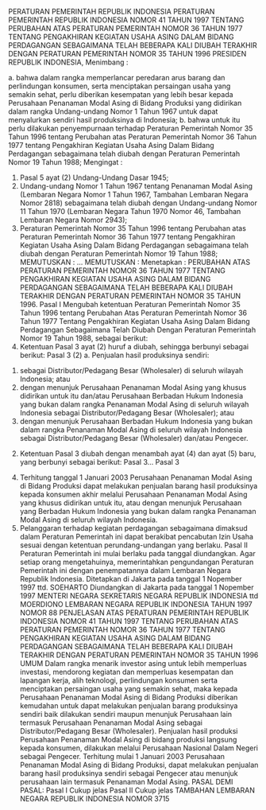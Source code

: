  PERATURAN PEMERINTAH REPUBLIK INDONESIA PERATURAN PEMERINTAH REPUBLIK INDONESIA NOMOR 41 TAHUN 1997 TENTANG PERUBAHAN ATAS PERATURAN PEMERINTAH NOMOR 36 TAHUN 1977 TENTANG PENGAKHIRAN KEGIATAN USAHA ASING DALAM BIDANG PERDAGANGAN SEBAGAIMANA TELAH BEBERAPA KALI DIUBAH TERAKHIR DENGAN PERATURAN PEMERINTAH NOMOR 35 TAHUN 1996 PRESIDEN REPUBLIK INDONESIA,
Menimbang :

a. bahwa dalam rangka memperlancar peredaran arus barang dan perlindungan konsumen, serta menciptakan persaingan usaha yang semakin sehat, perlu diberikan kesempatan yang lebih besar kepada Perusahaan Penanaman Modal Asing di Bidang Produksi yang didirikan dalam rangka Undang-undang Nomor 1 Tahun 1967 untuk dapat menyalurkan sendiri hasil produksinya di Indonesia;
b. bahwa untuk itu perlu dilakukan penyempurnaan terhadap Peraturan Pemerintah Nomor 35 Tahun 1996 tentang Perubahan atas Peraturan Pemerintah Nomor 36 Tahun 1977 tentang Pengakhiran Kegiatan Usaha Asing Dalam Bidang Perdagangan sebagaimana telah diubah dengan Peraturan Pemerintah Nomor 19 Tahun 1988;
Mengingat :

1. Pasal 5 ayat (2) Undang-Undang Dasar 1945;
2. Undang-undang Nomor 1 Tahun 1967 tentang Penanaman Modal Asing (Lembaran Negara Nomor 1 Tahun 1967, Tambahan Lembaran Negara Nomor 2818) sebagaimana telah diubah dengan Undang-undang Nomor 11 Tahun 1970 (Lembaran Negara Tahun 1970 Nomor 46, Tambahan Lembaran Negara Nomor 2943);
3. Peraturan Pemerintah Nomor 35 Tahun 1996 tentang Perubahan atas Peraturan Pemerintah Nomor 36 Tahun 1977 tentang Pengakhiran Kegiatan Usaha Asing Dalam Bidang Perdagangan sebagaimana telah diubah dengan Peraturan Pemerintah Nomor 19 Tahun 1988;
MEMUTUSKAN :
 …
MEMUTUSKAN :
 Menetapkan : PERUBAHAN ATAS PERATURAN PEMERINTAH NOMOR 36 TAHUN 1977 TENTANG PENGAKHIRAN KEGIATAN USAHA ASING DALAM BIDANG PERDAGANGAN SEBAGAIMANA TELAH BEBERAPA KALI DIUBAH TERAKHIR DENGAN PERATURAN PEMERINTAH NOMOR 35 TAHUN 1996.
Pasal I
Mengubah ketentuan Peraturan Pemerintah Nomor 35 Tahun 1996 tentang Perubahan Atas Peraturan Pemerintah Nomor 36 Tahun 1977 Tentang Pengakhiran Kegiatan Usaha Asing Dalam Bidang Perdagangan Sebagaimana Telah Diubah Dengan Peraturan Pemerintah Nomor 19 Tahun 1988, sebagai berikut:
1. Ketentuan Pasal 3 ayat (2) huruf a diubah, sehingga berbunyi sebagai berikut:
Pasal 3
(2) a. Penjualan hasil produksinya sendiri:
1) sebagai Distributor/Pedagang Besar (Wholesaler) di seluruh wilayah Indonesia; atau
2) dengan menunjuk Perusahaan Penanaman Modal Asing yang khusus didirikan untuk itu dan/atau Perusahaan Berbadan Hukum Indonesia yang bukan dalam rangka Penanaman Modal Asing di seluruh wilayah Indonesia sebagai Distributor/Pedagang Besar (Wholesaler); atau
3) dengan menunjuk Perusahaan Berbadan Hukum Indonesia yang bukan dalam rangka Penanaman Modal Asing di seluruh wilayah Indonesia sebagai Distributor/Pedagang Besar (Wholesaler) dan/atau Pengecer.
2. Ketentuan Pasal 3 diubah dengan menambah ayat (4) dan ayat (5) baru, yang berbunyi sebagai berikut: Pasal 3…
Pasal 3
4) Terhitung tanggal 1 Januari 2003 Perusahaan Penanaman Modal Asing di Bidang Produksi dapat melakukan penjualan barang hasil produksinya kepada konsumen akhir melalui Perusahaan Penanaman Modal Asing yang khusus didirikan untuk itu, atau dengan menunjuk Perusahaan yang Berbadan Hukum Indonesia yang bukan dalam rangka Penanaman Modal Asing di seluruh wilayah Indonesia.
5) Pelanggaran terhadap kegiatan perdagangan sebagaimana dimaksud dalam Peraturan Pemerintah ini dapat berakibat pencabutan Izin Usaha sesuai dengan ketentuan perundang-undangan yang berlaku.
Pasal II
Peraturan Pemerintah ini mulai berlaku pada tanggal diundangkan.
Agar setiap orang mengetahuinya, memerintahkan pengundangan Peraturan Pemerintah ini dengan penempatannya dalam Lembaran Negara Republik Indonesia. Ditetapkan di Jakarta pada tanggal 1 Nopember 1997 ttd. SOEHARTO Diundangkan di Jakarta pada tanggal 1 Nopember 1997 MENTERI NEGARA SEKRETARIS NEGARA REPUBLIK INDONESIA ttd MOERDIONO LEMBARAN NEGARA REPUBLIK INDONESIA TAHUN 1997 NOMOR 88 PENJELASAN ATAS PERATURAN PEMERINTAH REPUBLIK INDONESIA NOMOR 41 TAHUN 1997 TENTANG PERUBAHAN ATAS PERATURAN PEMERINTAH NOMOR 36 TAHUN 1977 TENTANG PENGAKHIRAN KEGIATAN USAHA ASING DALAM BIDANG PERDAGANGAN SEBAGAIMANA TELAH BEBERAPA KALI DIUBAH TERAKHIR DENGAN PERATURAN PEMERINTAH NOMOR 35 TAHUN 1996 UMUM Dalam rangka menarik investor asing untuk lebih memperluas investasi, mendorong kegiatan dan memperluas kesempatan dan lapangan kerja, alih teknologi, perlindungan konsumen serta menciptakan persaingan usaha yang semakin sehat, maka kepada Perusahaan Penanaman Modal Asing di Bidang Produksi diberikan kemudahan untuk dapat melakukan penjualan barang produksinya sendiri baik dilakukan sendiri maupun menunjuk Perusahaan lain termasuk Perusahaan Penanaman Modal Asing sebagai Distributor/Pedagang Besar (Wholesaler). Penjualan hasil produksi Perusahaan Penanaman Modal Asing di bidang produksi langsung kepada konsumen, dilakukan melalui Perusahaan Nasional Dalam Negeri sebagai Pengecer. Terhitung mulai 1 Januari 2003 Perusahaan Penanaman Modal Asing di Bidang Produksi, dapat melakukan penjualan barang hasil produksinya sendiri sebagai Pengecer atau menunjuk perusahaan lain termasuk Penanaman Modal Asing. PASAL DEMI PASAL:
Pasal I
Cukup jelas
Pasal II
Cukup jelas TAMBAHAN LEMBARAN NEGARA REPUBLIK INDONESIA NOMOR 3715